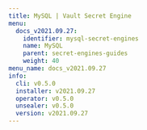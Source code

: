 ```yaml
---
title: MySQL | Vault Secret Engine
menu:
  docs_v2021.09.27:
    identifier: mysql-secret-engines
    name: MySQL
    parent: secret-engines-guides
    weight: 40
menu_name: docs_v2021.09.27
info:
  cli: v0.5.0
  installer: v2021.09.27
  operator: v0.5.0
  unsealer: v0.5.0
  version: v2021.09.27
---
```


